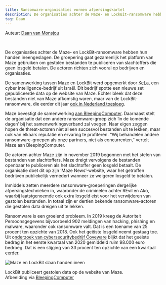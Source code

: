 ```yaml
---
title: Ransomware-organisaties vormen afpersingskartel
description: De organisaties achter de Maze- en LockBit-ransomware hebben hun handen ineengeslagen. De groepering gaat gezamenlijk het platform van Maze gebruiken om gestolen bestanden te publiceren van slachtoffers die geen losgeld betalen. De actoren richten zich vooral op bedrijven en organisaties.
tag: Daan
---
```

<p class="auteur">Auteur: <a href="https://opgelichtoverijssel.nl/tag/Daan">Daan van Monsjou</a></p>
<br>

De organisaties achter de Maze- en LockBit-ransomware hebben hun handen ineengeslagen. De groepering gaat gezamenlijk het platform van Maze gebruiken om gestolen bestanden te publiceren van slachtoffers die geen losgeld betalen. De actoren richten zich vooral op bedrijven en organisaties.

De samenwerking tussen Maze en LockBit werd opgemerkt door [KeLa](https://ke-la.com/), een cyber intelligence-bedrijf uit Israël. Dit bedrijf spotte een nieuwe set gepubliceerde data op de website van Maze. Echter bleek dat deze bestanden niet van Maze afkomstig waren, maar van de LockBit-ransomware, die eerder dit jaar [ook in Nederland toesloeg](https://www.volkskrant.nl/nieuws-achtergrond/niet-betalen-aan-computergijzelaars-klinkt-goed-tot-je-wordt-gehackt~bf580bf6/).

Maze bevestigt de samenwerking [aan BleepingComputer](https://www.bleepingcomputer.com/news/security/ransomware-gangs-team-up-to-form-extortion-cartel/). Daarnaast stelt de organisatie dat een andere ransomware-groep zich ‘in de komende dagen’ bij het samenwerkingsverband zal voegen. Naar eigen zeggen hopen de threat-actoren niet alleen succesvol bestanden uit te lekken, maar ook van elkaars reputatie en ervaring te profiteren. “Wij behandelen andere ransomware-groepen als onze partners, niet als concurrenten,” vertelt Maze aan BleepingComputer.

De actoren achter Maze zijn in november 2019 begonnen met het stelen van bestanden van slachtoffers. Maze dreigt vervolgens de bestanden openbaar te publiceren als het slachtoffer geen losgeld betaalt. De organisatie doet dit op zijn ‘Maze News’-website, waar het getroffen bedrijven publiekelijk vernedert wanneer ze weigeren losgeld te betalen.

Inmiddels zetten meerdere ransomware-groeperingen dergelijke afpersingstechnieken in, waaronder de criminelen achter REvil en Ako, waarbij laatstgenoemde ook extra losgeld eist voor het verwijderen van gestolen bestanden. In totaal zijn er dertien bekende ransomware-actoren die gestolen data dreigen uit te lekken.

Ransomware is een groeiend probleem. In 2019 kreeg de Autoriteit Persoonsgegevens bijvoorbeeld 902 meldingen van hacking, phishing en malware, waaronder ook ransomware valt. Dat is een toename van 25 procent ten opzichte van 2018. Ook het geëiste losgeld neemt gestaag toe. Uit o[nderzoek van cybersecuritybedrijf Coveware](https://www.coveware.com/blog/q1-2020-ransomware-marketplace-report) blijkt dat het geëiste bedrag in het eerste kwartaal van 2020 gemiddeld ruim 98.000 euro bedroeg. Dat is een stijging van 33 procent ten opzichte van een kwartaal eerder.

![Maze en LockBit slaan handen ineen](https://www.bleepstatic.com/images/news/ransomware/r/ransomware-cartel/info-by-lockbit.jpg)
<p class="bijschrift">LockBit publiceert gestolen data op de website van Maze.<br> Afbeelding via <a href="https://www.bleepingcomputer.com/news/security/ransomware-gangs-team-up-to-form-extortion-cartel/">BleepingComputer</a></p>
